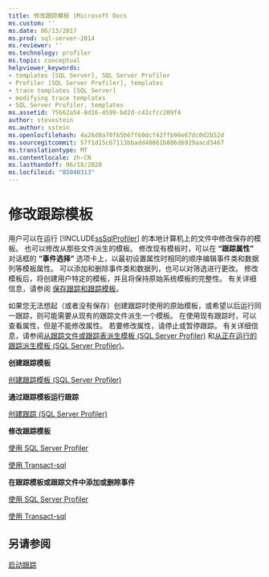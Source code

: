 ```yaml
---
title: 修改跟踪模板 |Microsoft Docs
ms.custom: ''
ms.date: 06/13/2017
ms.prod: sql-server-2014
ms.reviewer: ''
ms.technology: profiler
ms.topic: conceptual
helpviewer_keywords:
- templates [SQL Server], SQL Server Profiler
- Profiler [SQL Server Profiler], templates
- trace templates [SQL Server]
- modifying trace templates
- SQL Server Profiler, templates
ms.assetid: 75b62a54-8d16-4599-bd2d-c42cfcc209f4
author: stevestein
ms.author: sstein
ms.openlocfilehash: 4a26d0a70f65b6ff60dcf42ffb98e67dc0d2b52d
ms.sourcegitcommit: 57f1d15c67113bbadd40861b886d6929aacd3467
ms.translationtype: MT
ms.contentlocale: zh-CN
ms.lasthandoff: 06/18/2020
ms.locfileid: "85040313"
---
```

# <a name="modify-trace-templates"></a>修改跟踪模板
  用户可以在运行 [!INCLUDE[ssSqlProfiler](../../includes/sssqlprofiler-md.md)] 的本地计算机上的文件中修改保存的模板。 也可以修改从那些文件派生的模板。 修改现有模板时，可以在 **“跟踪属性”** 对话框的 **“事件选择”** 选项卡上，以最初设置属性时相同的顺序编辑事件类和数据列等模板属性。 可以添加和删除事件类和数据列，也可以对筛选进行更改。 修改模板后，将创建用户特定的模板，并且将保持原始系统模板的完整性。 有关详细信息，请参阅 [保存跟踪和跟踪模板](save-traces-and-trace-templates.md)。  
  
 如果您无法想起（或者没有保存）创建跟踪时使用的原始模板，或希望以后运行同一跟踪，则可能需要从现有的跟踪文件派生一个模板。 在使用现有跟踪时，可以查看属性，但是不能修改属性。 若要修改属性，请停止或暂停跟踪。 有关详细信息，请参阅[从跟踪文件或跟踪表派生模板 (SQL Server Profiler)](sql-server-profiler.md) 和[从正在运行的跟踪派生模板 (SQL Server Profiler)](derive-a-template-from-a-running-trace-sql-server-profiler.md)。  
  
 **创建跟踪模板**  
  
 [创建跟踪模板 (SQL Server Profiler)](create-a-trace-template-sql-server-profiler.md)  
  
 **通过跟踪模板运行跟踪**  
  
 [创建跟踪 (SQL Server Profiler)](create-a-trace-sql-server-profiler.md)  
  
 **修改跟踪模板**  
  
 [使用 SQL Server Profiler](../../database-engine/modify-a-trace-template-sql-server-profiler.md)  
  
 [使用 Transact-sql](../../relational-databases/sql-trace/modify-an-existing-trace-transact-sql.md)  
  
 **在跟踪模板或跟踪文件中添加或删除事件**  
  
 [使用 SQL Server Profiler](specify-events-and-data-columns-for-a-trace-file-sql-server-profiler.md)  
  
 [使用 Transact-sql](/sql/relational-databases/system-stored-procedures/sp-trace-setevent-transact-sql)  
  
## <a name="see-also"></a>另请参阅  
 [启动跟踪](start-a-trace.md)  
  
  
